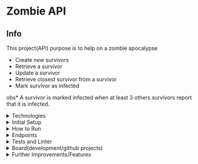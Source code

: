 # Zombie API


## Info
This project(API) purpose is to help on a zombie apocalypse

 - Create new survivors
 - Retrieve a survivor
 - Update a survivor
 - Retrieve closest survivor from a survivor 
 - Mark survivor as infected

 obs* A survivor is marked infected when at least 3 others survivors report that it is infected.

<details>
  <summary>
     Technologies
  </summary>

  - Ruby 3
  - Rails 7
  - PostgreSQL
  - Rubocop(Linter)
  - RSpec(Tests)
  - SimpleCov(Test Coverage)

</details>

<details>
  <summary>
     Initial Setup
  </summary>

Clone project(https or ssh)
```
git clone https://github.com/xitarps/zombie_api
```
or
```
git clone git@github.com:xitarps/zombie_api.git
```

Enter folder
```
cd zombie_api
```
Run Setup
```
./bin/setup.sh
```
 <hr>

Optionaly You can either generate initial data
```
rails db:seed
```
</details>

<details>
  <summary>
     How to Run
  </summary>

Run command
```
rails server
```
</details>

<details>
  <summary>
     Endpoints
  </summary>



Create new survivors
```
POST http://127.0.0.1:3000/api/v1/survivors

BODY:
{
  "survivor":
  {
    "name": "new_survivor",
    "gender": ""
  }
}
```

Retrieve a survivor
```
GET http://127.0.0.1:3000/api/v1/survivors/:id
```

Update a survivor
```
PUT http://127.0.0.1:3000/api/v1/survivors/:id

BODY:
{
  "survivor": {
    "id": "bee438b6-53ba-4f96-9e92-68f3b16fa4f7",
    "token": "376167",
    "name": "new_survivor_name",
    "gender": "female",
    "latitude": 50.7,
    "longitude": -30.55
  }
}
```

Retrieve closest survivor from a survivor
```
GET http://127.0.0.1:3000/api/v1/survivors/:id/retrive_closest_survivor
```

Mark survivor as infected
```
POST http://127.0.0.1:3000/api/v1/infections/

BODY:
{
  "infection": {
    "informer": {
      "id": "bee438b6-53ba-4f96-9e92-68f3b16fa4f7",
      "token": "376167"
    },
    "survivor": {
      "id": "7880ae37-c6f4-40eb-a1eb-c104dbba8c24"
    }
  }
}
```

</details>


<details>
  <summary>
     Tests and Linter
  </summary>

how to run tests:
```
rspec
```

how to run linter check:
```
rubocop
```

*obs: After running tests/rspec,
SimpleCov will generate a folder 'coverage' with a coverage report(open inside your browser)
```
coverage/index.html
```

</details>

<details>
  <summary>
     Board(development/github projects)
  </summary>

https://github.com/users/xitarps/projects/2/views/1

</details>

</details>

<details>
  <summary>
     Further Improvements/Features
  </summary>

  - Use docker
  - Use a better algorithm to retrieve closest survivor
  - Add show Survivors list
  - Add Reset token
  - Host Project
  - Maybe use accepts_nested_attributes_for position inside Survivor

</details>
